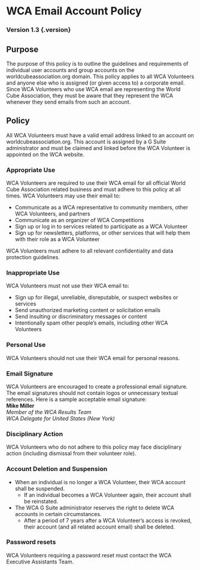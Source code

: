 # WCA Email Account Policy

### Version 1.3 {.version}

## Purpose
The purpose of this policy is to outline the guidelines and requirements of individual user accounts and group accounts on the worldcubeassociation.org domain. This policy applies to all WCA Volunteers and anyone else who is assigned (or given access to) a corporate email. Since WCA Volunteers who use WCA email are representing the World Cube Association, they must be aware that they represent the WCA whenever they send emails from such an account.

## Policy
All WCA Volunteers must have a valid email address linked to an account on worldcubeassociation.org. This account is assigned by a G Suite administrator and must be claimed and linked before the WCA Volunteer is appointed on the WCA website.

### Appropriate Use
WCA Volunteers are required to use their WCA email for all official World Cube Association related business and must adhere to this policy at all times. WCA Volunteers may use their email to:

- Communicate as a WCA representative to community members, other WCA Volunteers, and partners
- Communicate as an organizer of WCA Competitions
- Sign up or log in to services related to participate as a WCA Volunteer
- Sign up for newsletters, platforms, or other services that will help them with their role as a WCA Volunteer

 WCA Volunteers must adhere to all relevant confidentiality and data protection guidelines.

### Inappropriate Use
WCA Volunteers must not use their WCA email to:

- Sign up for illegal, unreliable, disreputable, or suspect websites or services
- Send unauthorized marketing content or solicitation emails
- Send insulting or discriminatory messages or content
- Intentionally spam other people’s emails, including other WCA Volunteers

### Personal Use
WCA Volunteers should not use their WCA email for personal reasons.

### Email Signature
WCA Volunteers are encouraged to create a professional email signature. The email signatures should not contain logos or unnecessary textual references. Here is a sample acceptable email signature:  
**Mike Miller**  
*Member of the WCA Results Team*  
*WCA Delegate for United States (New York)*

### Disciplinary Action
WCA Volunteers who do not adhere to this policy may face disciplinary action (including dismissal from their volunteer role).

### Account Deletion and Suspension

- When an individual is no longer a WCA Volunteer, their WCA account shall be suspended.
   - If an individual becomes a WCA Volunteer again, their account shall be reinstated.
- The WCA G Suite administrator reserves the right to delete WCA accounts in certain circumstances.
   - After a period of 7 years after a WCA Volunteer’s access is revoked, their account (and all related account email) shall be deleted.

### Password resets
WCA Volunteers requiring a password reset must contact the WCA Executive Assistants Team.
